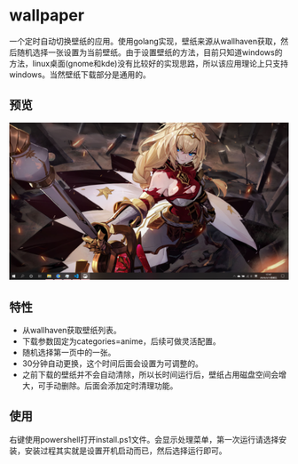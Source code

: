 # wallpaper

一个定时自动切换壁纸的应用。使用golang实现，壁纸来源从wallhaven获取，然后随机选择一张设置为当前壁纸。由于设置壁纸的方法，目前只知道windows的方法，linux桌面(gnome和kde)没有比较好的实现思路，所以该应用理论上只支持windows。当然壁纸下载部分是通用的。

## 预览
![预览1](https://raw.githubusercontent.com/qiuzhiqian/wallpaper/master/doc/img/image_1.png)

## 特性
- 从wallhaven获取壁纸列表。
- 下载参数固定为categories=anime，后续可做灵活配置。
- 随机选择第一页中的一张。
- 30分钟自动更换，这个时间后面会设置为可调整的。
- 之前下载的壁纸并不会自动清除，所以长时间运行后，壁纸占用磁盘空间会增大，可手动删除。后面会添加定时清理功能。

## 使用
右键使用powershell打开install.ps1文件。会显示处理菜单，第一次运行请选择安装，安装过程其实就是设置开机启动而已，然后选择运行即可。
